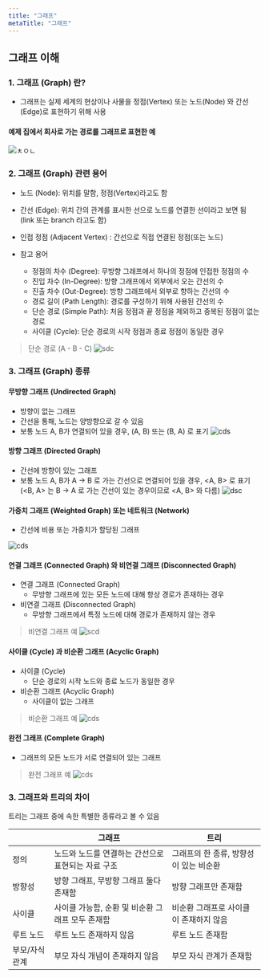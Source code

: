 ```yaml
---
title: "그래프"
metaTitle: "그래프"
---
```


## 그래프 이해

### 1. 그래프 (Graph) 란?
* 그래프는 실제 세계의 현상이나 사물을 정점(Vertex) 또는 노드(Node) 와 간선(Edge)로 표현하기 위해 사용
#### 예제 집에서 회사로 가는 경로를 그래프로 표현한 예
![ㅊㅇㄴ](https://www.fun-coding.org/00_Images/graph.png)

### 2. 그래프 (Graph) 관련 용어
- 노드 (Node): 위치를 말함, 정점(Vertex)라고도 함
- 간선 (Edge): 위치 간의 관계를 표시한 선으로 노드를 연결한 선이라고 보면 됨 (link 또는 branch 라고도 함)
- 인접 정점 (Adjacent Vertex) : 간선으로 직접 연결된 정점(또는 노드)

- 참고 용어
  - 정점의 차수 (Degree): 무방향 그래프에서 하나의 정점에 인접한 정점의 수
  - 진입 차수 (In-Degree): 방향 그래프에서 외부에서 오는 간선의 수
  - 진출 차수 (Out-Degree): 방향 그래프에서 외부로 향하는 간선의 수
  - 경로 길이 (Path Length): 경로를 구성하기 위해 사용된 간선의 수
  - 단순 경로 (Simple Path): 처음 정점과 끝 정점을 제외하고 중복된 정점이 없는 경로
  - 사이클 (Cycle): 단순 경로의 시작 정점과 종료 정점이 동일한 경우
  
> 단순 경로 (A - B - C)
![sdc](https://www.fun-coding.org/00_Images/simplepath.png)

### 3. 그래프 (Graph) 종류
#### 무방향 그래프 (Undirected Graph)
- 방향이 없는 그래프
- 간선을 통해, 노드는 양방향으로 갈 수 있음
- 보통 노드 A, B가 연결되어 있을 경우, (A, B) 또는 (B, A) 로 표기
![cds](https://www.fun-coding.org/00_Images/undirectedgraph.png)

#### 방향 그래프 (Directed Graph)
- 간선에 방향이 있는 그래프
- 보통 노드 A, B가 A -> B 로 가는 간선으로 연결되어 있을 경우, <A, B> 로 표기 (<B, A> 는 B -> A 로 가는 간선이 있는 경우이므로 <A, B> 와 다름)
![dsc](https://www.fun-coding.org/00_Images/directedgraph.png)

#### 가중치 그래프 (Weighted Graph) 또는 네트워크 (Network)
- 간선에 비용 또는 가중치가 할당된 그래프

![cds](https://www.fun-coding.org/00_Images/weightedgraph.png)

#### 연결 그래프 (Connected Graph) 와 비연결 그래프 (Disconnected Graph)
- 연결 그래프 (Connected Graph)
  - 무방향 그래프에 있는 모든 노드에 대해 항상 경로가 존재하는 경우
- 비연결 그래프 (Disconnected Graph)
  - 무방향 그래프에서 특정 노드에 대해 경로가 존재하지 않는 경우
  
> 비연결 그래프 예
![scd](https://www.fun-coding.org/00_Images/disconnectedgraph.png)

#### 사이클 (Cycle) 과 비순환 그래프 (Acyclic Graph)
- 사이클 (Cycle)
  - 단순 경로의 시작 노드와 종료 노드가 동일한 경우
- 비순환 그래프 (Acyclic Graph)
  - 사이클이 없는 그래프
  
> 비순환 그래프 예
![cds](https://www.fun-coding.org/00_Images/acyclicgraph.png)

#### 완전 그래프 (Complete Graph)
- 그래프의 모든 노드가 서로 연결되어 있는 그래프

> 완전 그래프 예
![cds](https://www.fun-coding.org/00_Images/completegraph.png)

### 3. 그래프와 트리의 차이
트리는 그래프 중에 속한 특별한 종류라고 볼 수 있음

|    |그래프|트리|
|------|-----|------|
|정의	|노드와 노드를 연결하는 간선으로 표현되는 자료 구조	|그래프의 한 종류, 방향성이 있는 비순환 |그래프|
|방향성	|방향 그래프, 무방향 그래프 둘다 존재함	|방향 그래프만 존재함|
|사이클	|사이클 가능함, 순환 및 비순환 그래프 모두 존재함	|비순환 그래프로 사이클이 존재하지 않음|
|루트 노드	|루트 노드 존재하지 않음	|루트 노드 존재함|
|부모/자식 관계|	부모 자식 개념이 존재하지 않음	|부모 자식 관계가 존재함|